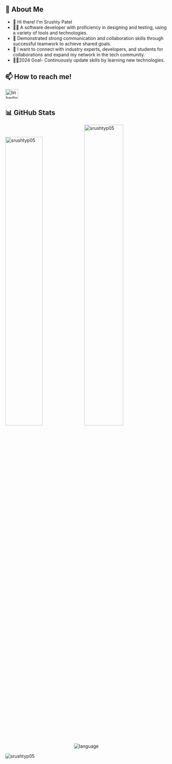 ## 📝 About Me
 
 - 👋 Hi there! I’m Srushty Patel
 - 👩‍💻 A software developer with proficiency in designing and testing, using a variety of tools and technologies.
 - 🌱 Demonstrated strong communication and collaboration skills through successful teamwork to achieve shared goals. 
 - 👯 I want to connect with industry experts, developers, and students for collaborations and expand my network in the tech community.
 - 👩‍💻2024 Goal- Continuously update skills by learning new technologies.
 
## 📫 How to reach me! 
<p align="left">
   <a href="https://www.linkedin.com/in/srushtyp05" target="blank"><img align="center" src="https://raw.githubusercontent.com/rahuldkjain/github-profile-readme-generator/master/src/images/icons/Social/linked-in-alt.svg" alt="linkedin" height="30" width="40" /></a>
</p>


## 📊 GitHub Stats
 
 <div display="flex">
  <img padding-right="0px" src="https://github-readme-stats.vercel.app/api?username=srushtyp05&show_icons=true&theme=react" alt="srushtyp05" width="48%"/>
  <img padding-right="0px" src="https://github-readme-streak-stats.herokuapp.com/?user=srushtyp05&theme=react" alt="srushtyp05" width="49%"/>
</div>
&nbsp;
<div align="center">
 <img src="https://github-readme-stats.vercel.app/api/top-langs/?username=srushtyp05&theme=react&hide_border=true&include_all_commits=false&count_private=true&layout=compact" alt="language" >
</div>



<p align="left"> <img src="https://komarev.com/ghpvc/?username=srushtyp05&label=Profile%20views&color=0e75b6&style=flat" alt="srushtyp05" /> </p>

